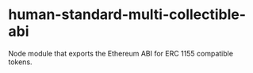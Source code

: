 # human-standard-multi-collectible-abi
Node module that exports the Ethereum ABI for ERC 1155 compatible tokens.
